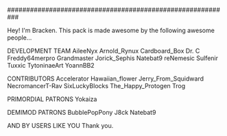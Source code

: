 ###########################################################

Hey! I'm Bracken. 
This pack is made awesome by the following awesome people...

DEVELOPMENT TEAM
AileeNyx
Arnold_Rynux
Cardboard_Box
Dr. C
Freddy64merpro
Grandmaster
Jorick_Sephis
Natebat9
reNemesic
Sulfenir
Tuxxic
TytoninaeArt
YoannBB2

CONTRIBUTORS
Accelerator
Hawaiian_flower
Jerry_From_Squidward
NecromancerT-Rav
SixLuckyBlocks
The_Happy_Protogen
Trog

PRIMORDIAL PATRONS
Yokaiza

DEMIMOD PATRONS
BubblePopPony
J8ck
Natebat9

AND BY USERS LIKE YOU
Thank you.



